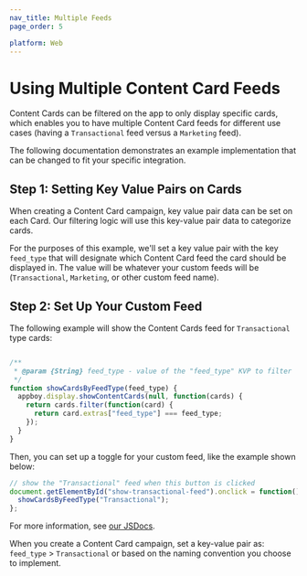 ```yaml
---
nav_title: Multiple Feeds
page_order: 5

platform: Web
---
```


# Using Multiple Content Card Feeds

Content Cards can be filtered on the app to only display specific cards, which enables you to have multiple Content Card feeds for different use cases (having a `Transactional` feed versus a `Marketing` feed).

The following documentation demonstrates an example implementation that can be changed to fit your specific integration.

## Step 1: Setting Key Value Pairs on Cards

When creating a Content Card campaign, key value pair data can be set on each Card. Our filtering logic will use this key-value pair data to categorize cards.

For the purposes of this example, we'll set a key value pair with the key `feed_type` that will designate which Content Card feed the card should be displayed in. The value will be whatever your custom feeds will be (`Transactional`, `Marketing`, or other custom feed name).

## Step 2: Set Up Your Custom Feed

The following example will show the Content Cards feed for `Transactional` type cards:

```javascript

/**
 * @param {String} feed_type - value of the "feed_type" KVP to filter
 */
function showCardsByFeedType(feed_type) {
  appboy.display.showContentCards(null, function(cards) {
    return cards.filter(function(card) {
      return card.extras["feed_type"] === feed_type;
    });
  }
}
```

Then, you can set up a toggle for your custom feed, like the example shown below:

```javascript
// show the "Transactional" feed when this button is clicked
document.getElementById("show-transactional-feed").onclick = function() {
  showCardsByFeedType("Transactional"); 
};
```
For more information, see [our JSDocs](https://js.appboycdn.com/web-sdk/latest/doc/module-display.html#.showContentCards).

When you create a Content Card campaign, set a key-value pair as: `feed_type` > `Transactional` or based on the naming convention you choose to implement.
